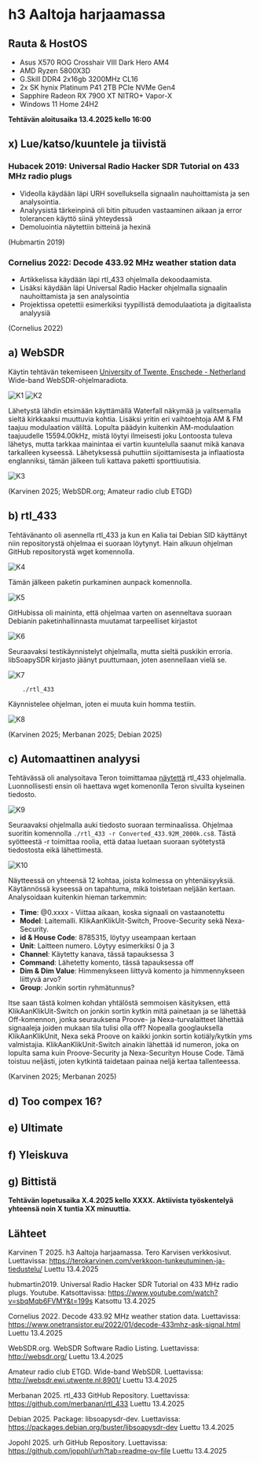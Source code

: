 # h3 Aaltoja harjaamassa

## Rauta & HostOS

- Asus X570 ROG Crosshair VIII Dark Hero AM4
- AMD Ryzen 5800X3D
- G.Skill DDR4 2x16gb 3200MHz CL16
- 2x SK hynix Platinum P41 2TB PCIe NVMe Gen4
- Sapphire Radeon RX 7900 XT NITRO+ Vapor-X
- Windows 11 Home 24H2

**Tehtävän aloitusaika 13.4.2025 kello 16:00**

## x) Lue/katso/kuuntele ja tiivistä

### Hubacek 2019: Universal Radio Hacker SDR Tutorial on 433 MHz radio plugs
- Videolla käydään läpi URH sovelluksella signaalin nauhoittamista ja sen analysointia.
- Analyysistä tärkeinpinä oli bitin pituuden vastaaminen aikaan ja error tolerancen käyttö siinä yhteydessä
- Demoluointia näytettiin bitteinä ja hexinä

(Hubmartin 2019)
### Cornelius 2022: Decode 433.92 MHz weather station data
- Artikkelissa käydään läpi rtl_433 ohjelmalla dekoodaamista. 
- Lisäksi käydään läpi Universal Radio Hacker ohjelmalla signaalin nauhoittamista ja sen analysointia
- Projektissa opetettii esimerkiksi tyypillistä demodulaatiota ja digitaalista analyysiä

(Cornelius 2022)
## a) WebSDR
Käytin tehtävän tekemiseen [University of Twente, Enschede - Netherland](http://websdr.ewi.utwente.nl:8901/) Wide-band WebSDR-ohjelmaradiota.

![K1](1.png)
![K2](2.png)

Lähetystä lähdin etsimään käyttämällä Waterfall näkymää ja valitsemalla sieltä kirkkaaksi muuttuvia kohtia. Lisäksi yritin eri vaihtoehtoja AM & FM taajuu modulaation väliltä. Lopulta päädyin kuitenkin AM-modulaation taajuudelle 15594.00kHz, mistä löytyi ilmeisesti joku Lontoosta tuleva lähetys, mutta tarkkaa mainintaa ei vartin kuuntelulla saanut mikä kanava tarkalleen kyseessä. Lähetyksessä puhuttiin sijoittamisesta ja inflaatiosta englanniksi, tämän jälkeen tuli kattava paketti sporttiuutisia.

![K3](3.png)

(Karvinen 2025; WebSDR.org; Amateur radio club ETGD)
## b) rtl_433
Tehtävänanto oli asennella rtl_433 ja kun en Kalia tai Debian SID käyttänyt niin repositorystä ohjelmaa ei suoraan löytynyt. Hain alkuun ohjelman GitHub repositorystä wget komennolla.

![K4](4.png)

Tämän jälkeen paketin purkaminen aunpack komennolla.

![K5](5.png)

GitHubissa oli maininta, että ohjelmaa varten on asenneltava suoraan Debianin paketinhallinnasta muutamat tarpeelliset kirjastot

![K6](6.png)

Seuraavaksi testikäynnistelyt ohjelmalla, mutta sieltä puskikin erroria. libSoapySDR kirjasto jäänyt puuttumaan, joten asennellaan vielä se.

![K7](7.png)

        ./rtl_433
Käynnistelee ohjelman, joten ei muuta kuin homma testiin. 

![K8](8.png)

(Karvinen 2025; Merbanan 2025; Debian 2025)
## c) Automaattinen analyysi
Tehtävässä oli analysoitava Teron toimittamaa [näytettä](https://terokarvinen.com/verkkoon-tunkeutuminen-ja-tiedustelu/samples/Converted_433.92M_2000k.cs8) rtl_433 ohjelmalla. Luonnollisesti ensin oli haettava wget komenonlla Teron sivuilta kyseinen tiedosto.

![K9](9.png)

Seuraavaksi ohjelmalla auki tiedosto suoraan terminaalissa. Ohjelmaa suoritin komennolla `./rtl_433 -r Converted_433.92M_2000k.cs8`. Tästä syötteestä -r toimittaa roolia, että dataa luetaan suoraan syötetystä tiedostosta eikä lähettimestä.

![K10](10.png)

Näytteessä on yhteensä 12 kohtaa, joista kolmessa on yhtenäisyyksiä. Käytännössä kyseessä on tapahtuma, mikä toistetaan neljään kertaan. Analysoidaan kuitenkin hieman tarkemmin:

- **Time**: @0.xxxx - Viittaa aikaan, koska signaali on vastaanotettu
- **Model**: Laitemalli. KlikAanKlikUit-Switch, Proove-Security sekä Nexa-Security.
- **id & House Code**: 8785315, löytyy useampaan kertaan
- **Unit**: Laitteen numero. Löytyy esimerkiksi 0 ja 3
- **Channel**: Käytetty kanava, tässä tapauksessa 3
- **Command**: Lähetetty komento, tässä tapauksessa off
- **Dim & Dim Value**: Himmenykseen liittyvä komento ja himmennykseen liittyvä arvo?
- **Group**: Jonkin sortin ryhmätunnus?

Itse saan tästä kolmen kohdan yhtälöstä semmoisen käsityksen, että KlikAanKlikUit-Switch on jonkin sortin kytkin mitä painetaan ja se lähettää Off-komennon, jonka seurauksena Proove- ja Nexa-turvalaitteet lähettää signaaleja joiden mukaan tila tulisi olla off? Nopealla googlauksella KlikAanKlikUnit, Nexa sekä Proove on kaikki jonkin sortin kotiäly/kytkin yms valmistajia. KlikAanKlikUnit-Switch ainakin lähettää id numeron, joka on lopulta sama kuin Proove-Security ja Nexa-Securityn House Code. Tämä toistuu neljästi, joten kytkintä taidetaan painaa neljä kertaa tallenteessa.

(Karvinen 2025; Merbanan 2025)
## d) Too compex 16?

## e) Ultimate

## f) Yleiskuva

## g) Bittistä

**Tehtävän lopetusaika X.4.2025 kello XXXX. Aktiivista työskentelyä yhteensä noin X tuntia XX minuuttia.**

## Lähteet
Karvinen T 2025. h3 Aaltoja harjaamassa. Tero Karvisen verkkosivut. Luettavissa: https://terokarvinen.com/verkkoon-tunkeutuminen-ja-tiedustelu/ Luettu 13.4.2025

hubmartin2019. Universal Radio Hacker SDR Tutorial on 433 MHz radio plugs. Youtube. Katsottavissa: https://www.youtube.com/watch?v=sbqMqb6FVMY&t=199s Katsottu 13.4.2025

Cornelius 2022. Decode 433.92 MHz weather station data. Luettavissa: https://www.onetransistor.eu/2022/01/decode-433mhz-ask-signal.html Luettu 13.4.2025

WebSDR.org. WebSDR Software Radio Listing. Luettavissa: http://websdr.org/ Luettu 13.4.2025

Amateur radio club ETGD. Wide-band WebSDR. Luettavissa: http://websdr.ewi.utwente.nl:8901/ Luettu 13.4.2025

Merbanan 2025. rtl_433 GitHub Repository. Luettavissa: https://github.com/merbanan/rtl_433 Luettu 13.4.2025

Debian 2025. Package: libsoapysdr-dev. Luettavissa: https://packages.debian.org/buster/libsoapysdr-dev Luettu 13.4.2025

Jopohl 2025. urh GitHub Repository. Luettavissa: https://github.com/jopohl/urh?tab=readme-ov-file Luettu 13.4.2025

